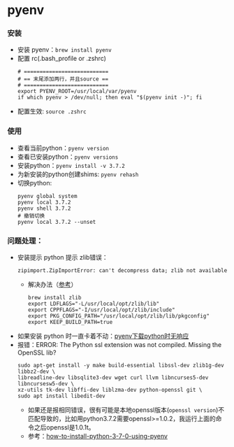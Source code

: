 # pyenv
### 安装
- 安装 pyenv：`brew install pyenv`
- 配置 rc(.bash_profile or .zshrc)
    ```
    # ===========================
    # == 末尾添加两行，并且source ==
    # ===========================
    export PYENV_ROOT=/usr/local/var/pyenv
    if which pyenv > /dev/null; then eval "$(pyenv init -)"; fi
    ```
- 配置生效: `source .zshrc`
### 使用
- 查看当前python：`pyenv version`
- 查看已安装python：`pyenv versions`
- 安装python：`pyenv install -v 3.7.2`
- 为新安装的python创建shims: `pyenv rehash`
- 切换python:
    ```
    pyenv global system
    pyenv local 3.7.2
    pyenv shell 3.7.2
    # 撤销切换
    pyenv local 3.7.2 --unset
    ```
  
### 问题处理：
- 安装提示 python 提示 zlib错误：
    ```
    zipimport.ZipImportError: can't decompress data; zlib not available
    ```
    - 解决办法（[参考](https://github.com/danhper/asdf-python/issues/43)）
        ```
        brew install zlib
        export LDFLAGS="-L/usr/local/opt/zlib/lib"
        export CPPFLAGS="-I/usr/local/opt/zlib/include"
        export PKG_CONFIG_PATH="/usr/local/opt/zlib/lib/pkgconfig"
        export KEEP_BUILD_PATH=true
        ```
- 如果安装 python 时一直卡着不动：[pyenv下载python时无响应](https://github.com/wut0719/blog/issues/6)
- 报错：ERROR: The Python ssl extension was not compiled. Missing the OpenSSL lib?
    ```shell
    sudo apt-get install -y make build-essential libssl-dev zlib1g-dev libbz2-dev \
    libreadline-dev libsqlite3-dev wget curl llvm libncurses5-dev libncursesw5-dev \
    xz-utils tk-dev libffi-dev liblzma-dev python-openssl git \
    sudo apt install libedit-dev
    ```
    - 如果还是报相同错误，很有可能是本地openssl版本(`openssl version`)不匹配导致的，比如用python3.7.2需要openssl>=1.0.2，我运行上面的命令之后openssl是1.0.1t。
    - 参考：[how-to-install-python-3-7-0-using-pyenv](https://stackoverflow.com/questions/51838975/how-to-install-python-3-7-0-using-pyenv)